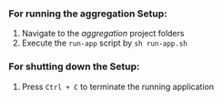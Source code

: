### For running the **aggregation** Setup:

1. Navigate to the *aggregation* project folders
2. Execute the `run-app` script by `sh run-app.sh`

### For shutting down the Setup:
1. Press `Ctrl + C` to terminate the running application
